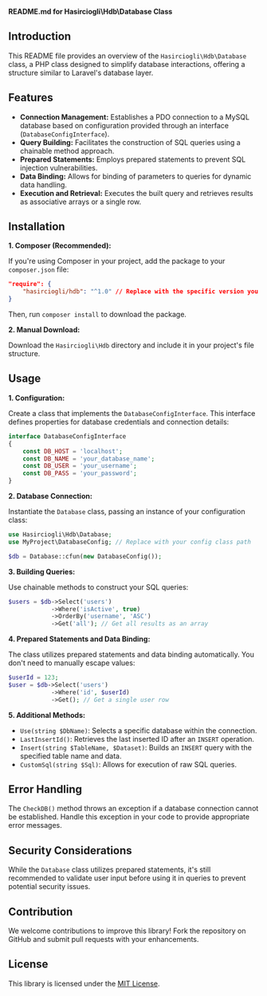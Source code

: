 **README.md for Hasirciogli\Hdb\Database Class**

## Introduction

This README file provides an overview of the `Hasirciogli\Hdb\Database` class, a PHP class designed to simplify database interactions, offering a structure similar to Laravel's database layer.

## Features

* **Connection Management:** Establishes a PDO connection to a MySQL database based on configuration provided through an interface (`DatabaseConfigInterface`).
* **Query Building:** Facilitates the construction of SQL queries using a chainable method approach.
* **Prepared Statements:** Employs prepared statements to prevent SQL injection vulnerabilities.
* **Data Binding:** Allows for binding of parameters to queries for dynamic data handling.
* **Execution and Retrieval:** Executes the built query and retrieves results as associative arrays or a single row.

## Installation

**1. Composer (Recommended):**

If you're using Composer in your project, add the package to your `composer.json` file:

```json
"require": {
    "hasirciogli/hdb": "^1.0" // Replace with the specific version you want
}
```

Then, run `composer install` to download the package.

**2. Manual Download:**

Download the `Hasirciogli\Hdb` directory and include it in your project's file structure.

## Usage

**1. Configuration:**

Create a class that implements the `DatabaseConfigInterface`. This interface defines properties for database credentials and connection details:

```php
interface DatabaseConfigInterface
{
    const DB_HOST = 'localhost';
    const DB_NAME = 'your_database_name';
    const DB_USER = 'your_username';
    const DB_PASS = 'your_password';
}
```

**2. Database Connection:**

Instantiate the `Database` class, passing an instance of your configuration class:

```php
use Hasirciogli\Hdb\Database;
use MyProject\DatabaseConfig; // Replace with your config class path

$db = Database::cfun(new DatabaseConfig());
```

**3. Building Queries:**

Use chainable methods to construct your SQL queries:

```php
$users = $db->Select('users')
            ->Where('isActive', true)
            ->OrderBy('username', 'ASC')
            ->Get('all'); // Get all results as an array
```

**4. Prepared Statements and Data Binding:**

The class utilizes prepared statements and data binding automatically. You don't need to manually escape values:

```php
$userId = 123;
$user = $db->Select('users')
            ->Where('id', $userId)
            ->Get(); // Get a single user row
```

**5. Additional Methods:**

* `Use(string $DbName)`: Selects a specific database within the connection.
* `LastInsertId()`: Retrieves the last inserted ID after an `INSERT` operation.
* `Insert(string $TableName, $Dataset)`: Builds an `INSERT` query with the specified table name and data.
* `CustomSql(string $Sql)`: Allows for execution of raw SQL queries.

## Error Handling

The `CheckDB()` method throws an exception if a database connection cannot be established. Handle this exception in your code to provide appropriate error messages.

## Security Considerations

While the `Database` class utilizes prepared statements, it's still recommended to validate user input before using it in queries to prevent potential security issues.

## Contribution

We welcome contributions to improve this library! Fork the repository on GitHub and submit pull requests with your enhancements.

## License

This library is licensed under the [MIT License](https://opensource.org/licenses/MIT).
